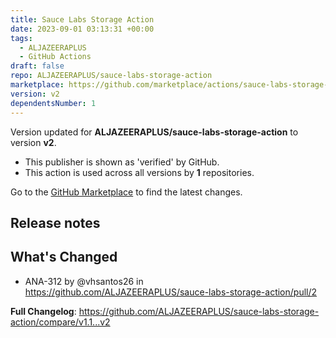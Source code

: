 ```yaml
---
title: Sauce Labs Storage Action
date: 2023-09-01 03:13:31 +00:00
tags:
  - ALJAZEERAPLUS
  - GitHub Actions
draft: false
repo: ALJAZEERAPLUS/sauce-labs-storage-action
marketplace: https://github.com/marketplace/actions/sauce-labs-storage-action
version: v2
dependentsNumber: 1
---
```



Version updated for **ALJAZEERAPLUS/sauce-labs-storage-action** to version **v2**.
- This publisher is shown as 'verified' by GitHub.
- This action is used across all versions by **1** repositories.

Go to the [GitHub Marketplace](https://github.com/marketplace/actions/sauce-labs-storage-action) to find the latest changes.

## Release notes

## What's Changed
* ANA-312 by @vhsantos26 in https://github.com/ALJAZEERAPLUS/sauce-labs-storage-action/pull/2

**Full Changelog**: https://github.com/ALJAZEERAPLUS/sauce-labs-storage-action/compare/v1.1...v2
